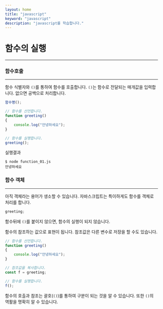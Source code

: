 ```yaml
---
layout: home
title: "javascript"
keyword: "javascript"
description: "javascript를 학습합니다."
---
```


# 함수의 실행
---

### 함수호출
---
함수 식별자와 `()`를 통하여 함수를 호출합니다.
`()`는 함수로 전달되는 매개값을 입력합니다. 없으면 공백으로 처리합니다.

```javascript
함수명();
```

```javascript
// 함수를 선언합니다.
function greeting()
{
    console.log("안녕하세요");
}

// 함수를 실행합니다.
greeting();
```

실행결과
```
$ node function_01.js
안녕하세요
```

### 함수 객체
---
아직 객체라는 용어가 생소할 수 있습니다. 자바스크립트는 특이하게도 함수를 객체로 처리를 합니다.

```javascript
greeting;
```

함수뒤에 `()`를 붙이지 않으면, 함수의 실행이 되지 않습니다.

함수의 참조하는 값으로 표현이 됩니다. 참조값은 다른 변수로 저장을 할 수도 있습니다.

```javascript
// 함수를 선언합니다.
function greeting()
{
    console.log("안녕하세요");
}

// 참조값을 복사합니다.
const f = greeting;

// 함수를 실행합니다.
f();
```

함수의 호출과 참조는 괄호(`()`)를 통하여 구분이 되는 것을 알 수 있습니다. 또한 `()`의 역활을 명확히 알 수 있습니다. 
